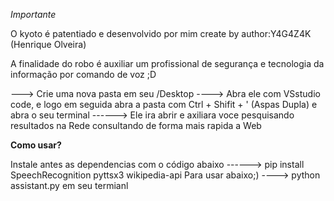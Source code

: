 *Importante*

O kyoto é patentiado e desenvolvido por mim create by author:Y4G4Z4K (Henrique Olveira)

A finalidade do robo é auxiliar um profissional de segurança e tecnologia da informação por comando de voz  ;D

---> Crie uma nova pasta em seu /Desktop
----> Abra ele com VSstudio code, e logo em seguida abra a pasta com Ctrl + Shifit + ' (Aspas Dupla) e abra o seu terminal
------> Ele ira abrir e axiliara voce pesquisando resultados na Rede consultando de forma mais rapida a Web


**Como usar?**

Instale antes as dependencias com o código abaixo 
------> pip install SpeechRecognition pyttsx3 wikipedia-api
Para usar abaixo;)
----> python assistant.py
em seu termianl 
